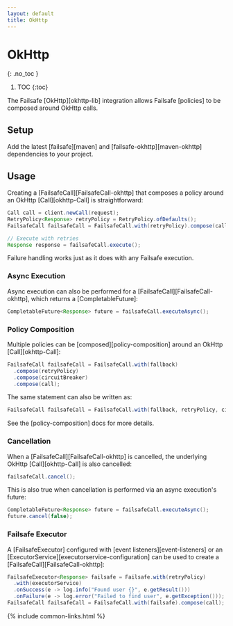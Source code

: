 ```yaml
---
layout: default
title: OkHttp
---
```


# OkHttp
{: .no_toc }

1. TOC
{:toc}

The Failsafe [OkHttp][okhttp-lib] integration allows Failsafe [policies] to be composed around OkHttp calls.

## Setup

Add the latest [failsafe][maven] and [failsafe-okhttp][maven-okhttp] dependencies to your project.

## Usage

Creating a [FailsafeCall][FailsafeCall-okhttp] that composes a policy around an OkHttp [Call][okhttp-Call] is straightforward:

```java
Call call = client.newCall(request);
RetryPolicy<Response> retryPolicy = RetryPolicy.ofDefaults();
FailsafeCall failsafeCall = FailsafeCall.with(retryPolicy).compose(call);

// Execute with retries
Response response = failsafeCall.execute();
```

Failure handling works just as it does with any Failsafe execution.

### Async Execution

Async execution can also be performed for a [FailsafeCall][FailsafeCall-okhttp], which returns a [CompletableFuture]:

```java
CompletableFuture<Response> future = failsafeCall.executeAsync();
```

### Policy Composition

Multiple policies can be [composed][policy-composition] around an OkHttp [Call][okhttp-Call]:

```java
FailsafeCall failsafeCall = FailsafeCall.with(fallback)
  .compose(retryPolicy)
  .compose(circuitBreaker)
  .compose(call);
```

The same statement can also be written as:

```java
FailsafeCall failsafeCall = FailsafeCall.with(fallback, retryPolicy, circuitBreaker).compose(call);
```

See the [policy-composition] docs for more details.

### Cancellation

When a [FailsafeCall][FailsafeCall-okhttp] is cancelled, the underlying OkHttp [Call][okhttp-Call] is also cancelled:

```java
failsafeCall.cancel();
```

This is also true when cancellation is performed via an async execution's future:

```java
CompletableFuture<Response> future = failsafeCall.executeAsync();
future.cancel(false);
```

### Failsafe Executor

A [FailsafeExecutor] configured with [event listeners][event-listeners] or an [ExecutorService][executorservice-configuration] can be used to create a [FailsafeCall][FailsafeCall-okhttp]:

```java
FailsafeExecutor<Response> failsafe = Failsafe.with(retryPolicy)
  .with(executorService)
  .onSuccess(e -> log.info("Found user {}", e.getResult()))
  .onFailure(e -> log.error("Failed to find user", e.getException()));
FailsafeCall failsafeCall = FailsafeCall.with(failsafe).compose(call);
```

{% include common-links.html %}